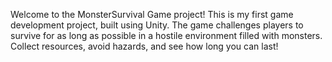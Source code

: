 Welcome to the MonsterSurvival Game project! This is my first game development project, built using Unity. The game challenges players to survive for as long as possible in a hostile environment filled with monsters. Collect resources, avoid hazards, and see how long you can last!
